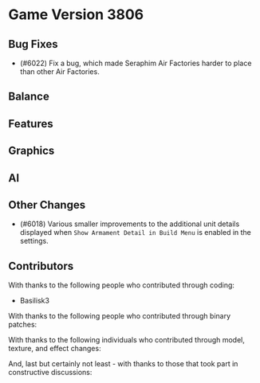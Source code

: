 # Game Version 3806 

## Bug Fixes

- (#6022) Fix a bug, which made Seraphim Air Factories harder to place than other Air Factories.

## Balance

<!-- Remove header when empty -->

## Features

<!-- Remove header when empty -->

## Graphics

<!-- Remove header when empty -->

## AI

<!-- Remove header when empty -->

## Other Changes

- (#6018) Various smaller improvements to the additional unit details displayed when `Show Armament Detail in Build Menu` is enabled in the settings.

## Contributors

With thanks to the following people who contributed through coding:

- Basilisk3

With thanks to the following people who contributed through binary patches:

<!-- Remove when empty -->

With thanks to the following individuals who contributed through model, texture, and effect changes:

<!-- Remove when empty -->

And, last but certainly not least - with thanks to those that took part in constructive discussions:

<!-- Remove when empty -->
